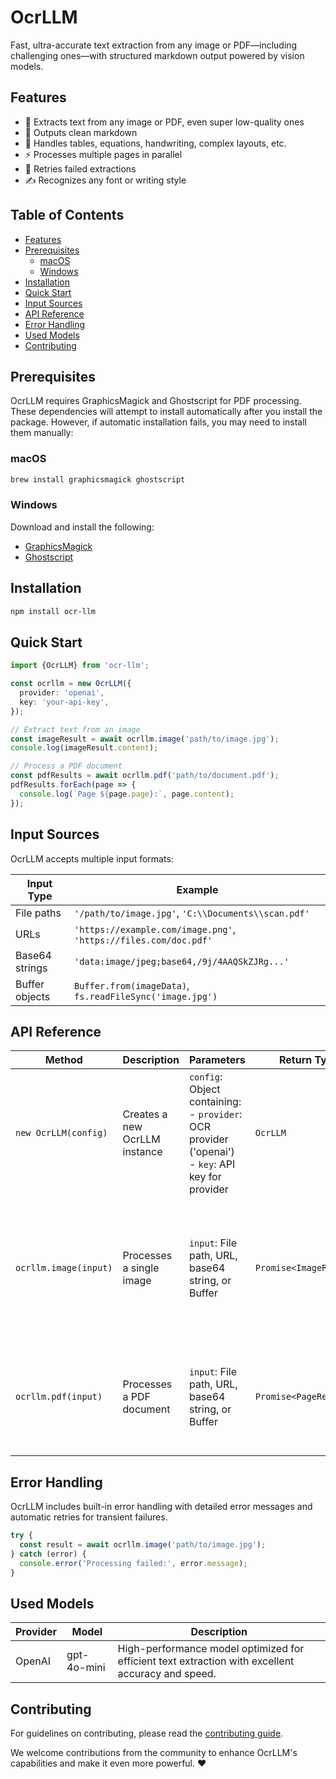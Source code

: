# OcrLLM

Fast, ultra-accurate text extraction from any image or PDF—including challenging ones—with structured markdown output powered by vision models.

## Features

- 🚀 Extracts text from any image or PDF, even super low-quality ones
- 📝 Outputs clean markdown
- 🎯 Handles tables, equations, handwriting, complex layouts, etc.
- ⚡ Processes multiple pages in parallel
- 🔄 Retries failed extractions
- ✍️ Recognizes any font or writing style

## Table of Contents

- [Features](#features)
- [Prerequisites](#prerequisites)
  - [macOS](#macos)
  - [Windows](#windows)
- [Installation](#installation)
- [Quick Start](#quick-start)
- [Input Sources](#input-sources)
- [API Reference](#api-reference)
- [Error Handling](#error-handling)
- [Used Models](#used-models)
- [Contributing](#contributing)

## Prerequisites

OcrLLM requires GraphicsMagick and Ghostscript for PDF processing. These dependencies will attempt to install automatically after you install the package. However, if automatic installation fails, you may need to install them manually:

### macOS

```bash
brew install graphicsmagick ghostscript
```

### Windows

Download and install the following:

- [GraphicsMagick](http://www.graphicsmagick.org/)
- [Ghostscript](https://www.ghostscript.com/download/gsdnld.html)

## Installation

```bash
npm install ocr-llm
```

## Quick Start

```typescript
import {OcrLLM} from 'ocr-llm';

const ocrllm = new OcrLLM({
  provider: 'openai',
  key: 'your-api-key',
});

// Extract text from an image
const imageResult = await ocrllm.image('path/to/image.jpg');
console.log(imageResult.content);

// Process a PDF document
const pdfResults = await ocrllm.pdf('path/to/document.pdf');
pdfResults.forEach(page => {
  console.log(`Page ${page.page}:`, page.content);
});
```

## Input Sources

OcrLLM accepts multiple input formats:

| Input Type     | Example                                                          |
| -------------- | ---------------------------------------------------------------- |
| File paths     | `'/path/to/image.jpg'`, `'C:\\Documents\\scan.pdf'`              |
| URLs           | `'https://example.com/image.png'`, `'https://files.com/doc.pdf'` |
| Base64 strings | `'data:image/jpeg;base64,/9j/4AAQSkZJRg...'`                     |
| Buffer objects | `Buffer.from(imageData)`, `fs.readFileSync('image.jpg')`         |

## API Reference

| Method                | Description                   | Parameters                                                                                             | Return Type             | Details                                                                                                    |
| --------------------- | ----------------------------- | ------------------------------------------------------------------------------------------------------ | ----------------------- | ---------------------------------------------------------------------------------------------------------- |
| `new OcrLLM(config)`  | Creates a new OcrLLM instance | `config`: Object containing:<br>- `provider`: OCR provider ('openai')<br>- `key`: API key for provider | `OcrLLM`                | Initializes OcrLLM with specified provider and credentials                                                 |
| `ocrllm.image(input)` | Processes a single image      | `input`: File path, URL, base64 string, or Buffer                                                      | `Promise<ImageResult>`  | Returns object containing:<br>- `content`: Extracted text in markdown<br>- `metadata`: Processing metadata |
| `ocrllm.pdf(input)`   | Processes a PDF document      | `input`: File path, URL, base64 string, or Buffer                                                      | `Promise<PageResult[]>` | Returns array of results with:<br>- Page number<br>- Content<br>- Metadata                                 |

## Error Handling

OcrLLM includes built-in error handling with detailed error messages and automatic retries for transient failures.

```typescript
try {
  const result = await ocrllm.image('path/to/image.jpg');
} catch (error) {
  console.error('Processing failed:', error.message);
}
```

## Used Models

| Provider | Model       | Description                                                                                       |
| -------- | ----------- | ------------------------------------------------------------------------------------------------- |
| OpenAI   | gpt-4o-mini | High-performance model optimized for efficient text extraction with excellent accuracy and speed. |

## Contributing

For guidelines on contributing, please read the [contributing guide](https://github.com/arshad-yaseen/ocr-llm/blob/main/CONTRIBUTING.md).

We welcome contributions from the community to enhance OcrLLM's capabilities and make it even more powerful. ❤️
